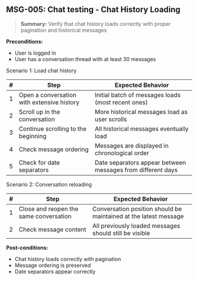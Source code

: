 ## **MSG-005:** Chat testing - Chat History Loading  

> **Summary:** Verify that chat history loads correctly with proper pagination and historical messages  <br>

**Preconditions:**
- User is logged in
- User has a conversation thread with at least 30 messages

Scenario 1: Load chat history

 | # | Step | Expected Behavior | 
 |----|------|-------------------| 
 | 1 | Open a conversation with extensive history | Initial batch of messages loads (most recent ones) |
 | 2 | Scroll up in the conversation | More historical messages load as user scrolls |
 | 3 | Continue scrolling to the beginning | All historical messages eventually load |
 | 4 | Check message ordering | Messages are displayed in chronological order |
 | 5 | Check for date separators | Date separators appear between messages from different days |

Scenario 2: Conversation reloading

 | # | Step | Expected Behavior | 
 |----|------|-------------------| 
 | 1 | Close and reopen the same conversation | Conversation position should be maintained at the latest message |
 | 2 | Check message content | All previously loaded messages should still be visible |

**Post-conditions:**
 - Chat history loads correctly with pagination
 - Message ordering is preserved
 - Date separators appear correctly
